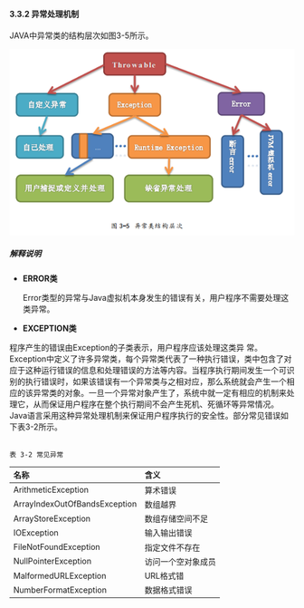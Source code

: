#### 3.3.2 异常处理机制

JAVA中异常类的结构层次如图3-5所示。

![](/assets/3-5.png)

##### 解释说明

* **ERROR类**

  Error类型的异常与Java虚拟机本身发生的错误有关，用户程序不需要处理这类异常。

* **EXCEPTION类**

程序产生的错误由Exception的子类表示，用户程序应该处理这类异 常。Exception中定义了许多异常类，每个异常类代表了一种执行错误，类中包含了对应于这种运行错误的信息和处理错误的方法等内容。当程序执行期间发生一个可识别的执行错误时，如果该错误有一个异常类与之相对应，那么系统就会产生一个相应的该异常类的对象。一旦一个异常对象产生了，系统中就一定有相应的机制来处理它，从而保证用户程序在整个执行期间不会产生死机、死循环等异常情况。Java语言采用这种异常处理机制来保证用户程序执行的安全性。部分常见错误如下表3-2所示。

                                                                                             表 3-2 常见异常

| **名称** | **含义** |
| :--- | :--- |
| ArithmeticException | 算术错误 |
| ArrayIndexOutOfBandsException | 数组越界 |
| ArrayStoreException | 数组存储空间不足 |
| IOException | 输入输出错误 |
| FileNotFoundException | 指定文件不存在 |
| NullPointerException | 访问一个空对象成员 |
| MalformedURLException | URL格式错 |
| NumberFormatException | 数据格式错误 |



